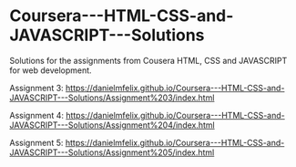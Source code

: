 # Coursera---HTML-CSS-and-JAVASCRIPT---Solutions
Solutions for the assignments from Cousera HTML, CSS and JAVASCRIPT for web development.

Assignment 3:
https://danielmfelix.github.io/Coursera---HTML-CSS-and-JAVASCRIPT---Solutions/Assignment%203/index.html


Assignment 4:
https://danielmfelix.github.io/Coursera---HTML-CSS-and-JAVASCRIPT---Solutions/Assignment%204/index.html


Assignment 5: 
https://danielmfelix.github.io/Coursera---HTML-CSS-and-JAVASCRIPT---Solutions/Assignment%205/index.html
